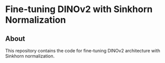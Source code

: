 # Fine-tuning DINOv2 with Sinkhorn Normalization

## About

This repository contains the code for fine-tuning DINOv2 architecture with Sinkhorn normalization.